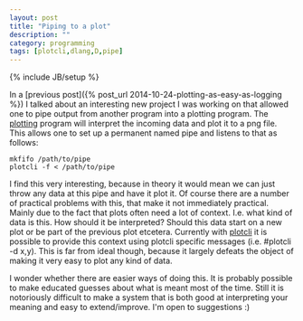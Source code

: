 ```yaml
---
layout: post
title: "Piping to a plot"
description: ""
category: programming 
tags: [plotcli,dlang,D,pipe]
---
```

{% include JB/setup %}

In a [previous post]({% post_url 2014-10-24-plotting-as-easy-as-logging %}) I talked about an interesting new project I was working on that allowed one to pipe output from another program into a plotting program. The [plotting](https://github.com/BlackEdder/plotd) program will interpret the incoming data and plot it to a png file. This allows one to set up a permanent named pipe and listens to that as follows:
````
mkfifo /path/to/pipe
plotcli -f < /path/to/pipe
````
I find this very interesting, because in theory it would mean we can just throw any data at this pipe and have it plot it. Of course there are a number of practical problems with this, that make it not immediately practical. Mainly due to the fact that plots often need a lot of context. I.e. what kind of data is this. How should it be interpreted? Should this data start on a new plot or be part of the previous plot etcetera. Currently with [plotcli](https://github.com/BlackEdder/plotd) it is possible to provide this context using plotcli specific messages (i.e. #plotcli -d x,y). This is far from ideal though, because it largely defeats the object of making it very easy to plot any kind of data.

I wonder whether there are easier ways of doing this. It is probably possible to make educated guesses about what is meant most of the time. Still it is notoriously difficult to make a system that is both good at interpreting your meaning and easy to extend/improve. I'm open to suggestions :)



